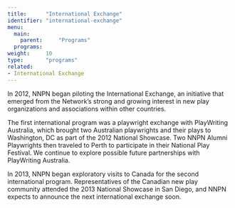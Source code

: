 ```yaml
---
title:      "International Exchange"
identifier: "international-exchange"
menu:
  main:
    parent:     "Programs"
  programs:
weight:     10
type:       "programs"
related:
- International Exchange
---
```


<span class="lead-in">In 2012, NNPN began piloting the International Exchange, an initiative that emerged from the Network’s strong and growing interest in new play organizations and associations within other countries.</span>

The first international program was a playwright exchange with PlayWriting Australia, which brought two Australian playwrights and their plays to Washington, DC as part of the 2012 National Showcase. Two NNPN Alumni Playwrights then traveled to Perth to participate in their National Play Festival. We continue to explore possible future partnerships with PlayWriting Australia.

In 2013, NNPN began exploratory visits to Canada for the second international program. Representatives of the Canadian new play community attended the 2013 National Showcase in San Diego, and NNPN expects to announce the next international exchange soon.
